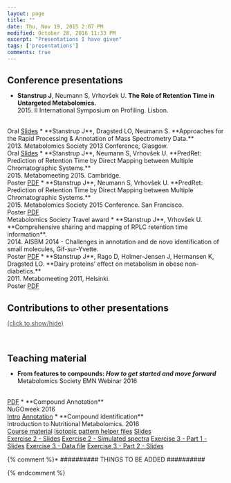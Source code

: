 ```yaml
---
layout: page
title: ""
date: Thu, Nov 19, 2015 2:07 PM
modified: October 28, 2016 11:33 PM
excerpt: "Presentations I have given"
tags: ['presentations']
comments: true
---
```


<style type='text/css'>
h2 {
	margin-bottom: 0.1rem;
}
</style>

## Conference presentations

* **Stanstrup J**, Neumann S, Vrhovšek U. **The Role of Retention Time in Untargeted Metabolomics.**<br>2015. II International Symposium on Profiling. Lisbon.
<br>
<span class="label label-info"><a>Oral</a></span>
<span class="label label-warning"><a href="https://github.com/stanstrup/stanstrup.github.io/raw/master/material/presentations/ISPROF_2015_jan_stanstrup.pdf?raw=true">Slides</a></span>
* **Stanstrup J**, Dragsted LO, Neumann S. **Approaches for the Rapid Processing & Annotation of Mass Spectrometry Data.**<br>2013. Metabolomics Society 2013 Conference, Glasgow.
<br>
<span class="label label-info"><a>Oral</a></span>
<span class="label label-warning"><a href="https://github.com/stanstrup/stanstrup.github.io/raw/master/material/presentations/Metabolomics_Society_Conference%202013_no_notes_Jan_Stanstrup.pptx?raw=true">Slides</a></span>
* **Stanstrup J**, Neumann S, Vrhovšek U. **PredRet: Prediction of Retention Time by Direct Mapping between Multiple Chromatographic Systems.**<br>2015. Metabomeeting 2015. Cambridge.
<br>
<span class="label label-success"><a>Poster</a></span>
<span class="label label-warning"><a href="https://github.com/stanstrup/stanstrup.github.io/blob/master/material/presentations/Metabolomics_2015_Jan_Stanstrup.pdf?raw=true">PDF</a></span>
* **Stanstrup J**, Neumann S, Vrhovšek U. **PredRet: Prediction of Retention Time by Direct Mapping between Multiple Chromatographic Systems.**<br>2015. Metabolomics Society 2015 Conference. San Francisco.
<br>
<span class="label label-success"><a>Poster</a></span>
<span class="label label-warning"><a href="https://github.com/stanstrup/stanstrup.github.io/blob/master/material/presentations/Metabolomics_2015_Jan_Stanstrup.pdf?raw=true">PDF</a></span>
<br>
<span class="award"><i class="fa fa-trophy"></i> Metabolomics Society Travel award</span>
* **Stanstrup J**, Vrhovšek U. **Comprehensive sharing and mapping of RPLC retention time information**.<br>2014. AISBM 2014 - Challenges in annotation and de novo identification of small molecules, Gif-sur-Yvette. <br>
<span class="label label-success"><a>Poster</a></span>
<span class="label label-warning"><a href="https://github.com/stanstrup/stanstrup.github.io/blob/master/material/presentations/AISBM_2014_jan_stanstrup.pdf?raw=true">PDF</a></span>
* **Stanstrup J**, Rago D, Holmer-Jensen J, Hermansen K, Dragsted LO. **Dairy proteins’ effect on metabolism in obese non-diabetics.**<br>2011. Metabomeeting 2011, Helsinki.
<br>
<span class="label label-success"><a>Poster</a></span>
<span class="label label-warning"><a href="https://github.com/stanstrup/stanstrup.github.io/blob/master/material/presentations/metabomeeting_2011_jan_stanstrup.pdf?raw=true">PDF</a></span>

<br>

## Contributions to other presentations

<a href="#pres_contrib" onclick="toggle_visibility('pres_contrib');" style="color: #4e4e4e;">(click to show/hide)</a>

<div id="pres_contrib"  style="display: none;">

    <ul>

        <li>
            Suklje K, Carlin S, Blackman JW, <strong>Stanstrup J</strong>, Antalick G, Meeks C, Deloire A, Vrhovšek U, Schmidtke LM. <strong>Grape Maturity Alters Wine Volatiles: Analytical and Sensory Approach.</strong><br>2016. Australian Wine Industry Techincal Conference & Trade Exhibition, Adelaide.
        </li>

        <li>
            Koutsos A, Ulaszewska M, Fava F, <strong>Stanstrup J</strong>, Trost K, Mariani L, Galvin A, Braune T, Mattivi F, Lovegrove JA, Tuohy K. <strong>Can 2 Apples a Day Decrease Cholesterol and Modulate the Gut Microbiome in Mildly Hypercholesterolae.</strong><br>2016. Metabolomics Society 2016 Conference. Dublin.
		</li>

        <li>
    		Suklje K, Carlin S, <strong>Stanstrup J</strong>, Antalick G, Deloire A, Vrhovšek U, Schmidtke LM. <strong>Two dimensional gas chromatography: a powerful tool to unravel wine volatiles.</strong><br>2016.  13th GCxGC Symposium, Riva del Garda.
    	</li>

        <li>
    		Whitener MEB, Divol B, <strong>Stanstrup J</strong>,Du Toit M, Vrhovšek U. <strong>Metabolomics comparison of non-Saccharomyces yeasts in Sauvignon blanc and Shiraz.</strong>.<br>2016. Macrowine 2016.
    	</li>
        
        <li>        
    		Ruocco S, Perenzoni D, Mattivi F, <strong>Stanstrup J</strong>, Stefanini M, Vrhovšek U. <strong>Metabolomic profile of red non-V. vinifera genotypes</strong>.<br>2016. Macrowine 2016.
    	</li>

        <li>
    		Ulaszewska M, Trost K, <strong>Stanstrup J</strong>, Albanese D, De Filippo C, Tuohy K, Natella F, Scaccini C, Mattivi F. <strong>Host: microbiome co-metabolic processing of dietary polyphenols – an acute, single blinded, cross-over study with different doses of apple polyphenols in healthy subjects.</strong><br>2016. Metabolomics Society 2016 Conference. Dublin.
    	</li>
        
        <li>
    		Whitener MEB, <strong>Stanstrup J</strong>, Panzeri V, Carlin S, Divol B, Du Toit M, Vrhovšek U. <strong>Unraveling the effects of non-Saccharomyces yeasts on Sauvignon Blanc aroma profiles; A top-down metabolomics approach complemented by sensory analysis.</strong><br>2015. YEAST 2015.
    	</li>
        
        <li>
    		Lemut MS, Sivilotti P, Zorer R, Zulini L, <strong>Stanstrup J</strong>, Vrhovšek U. <strong>Untargeted metabolomics as a tool to study grapevine biosynthetic behaviour in the relation with purposely-induced and monitored microclimate modifications in Pinot noir vineyards.</strong>.<br>2014. Macrowine 2014.
    	</li>
        
        <li>
            Jiang P, Barri T, Jensen ML, Wan JMF, <strong>Stanstrup J</strong>, Dragsted LO, Sangild PT. 2011. <strong>Urine metabolome of preterm neonates with treatment of antibiotics.</strong><br>2011. Metabomeeting 2011, Helsinki.
    	</li>

    </ul>

</div>

<br>

## Teaching material

* **From features to compounds: *How to get started and move forward***<br>Metabolomics Society EMN Webinar 2016
<br>
<span class="label label-warning"><a href="https://github.com/stanstrup/stanstrup.github.io/blob/master/material/presentations/2016_Stanstrup_webinar_compound_id_intro.pptx?raw=true">PDF</a></span>
* **Compound Annotation**<br>NuGOweek 2016
<br>
<span class="label label-warning"><a href="https://github.com/stanstrup/stanstrup.github.io/blob/master/material/presentations/nugoweek_intro.pptx?raw=true">Intro</a></span>
<span class="label label-warning"><a href="https://github.com/stanstrup/stanstrup.github.io/blob/master/material/presentations/nugoweek_compound_id.pptx?raw=true">Annotation</a></span>
* **Compound identification**<br>Introduction to Nutritional Metabolomics. 2016
<br>
<span class="label label-warning"><a href="https://github.com/stanstrup/stanstrup.github.io/blob/master/material/teaching/2016_ID_NEXS/Material.pptx?raw=true">Course material</a></span>
<span class="label label-warning"><a href="../material/teaching/2016_ID_NEXS/Isotopic_pattern_helpers.zip?raw=true">Isotopic pattern helper files</a></span>
<span class="label label-warning"><a href="https://github.com/stanstrup/stanstrup.github.io/blob/master/material/teaching/2016_ID_NEXS/compound_id.pptx?raw=true">Slides</a></span>
<br>
<span class="label label-warning"><a href="https://github.com/stanstrup/stanstrup.github.io/blob/master/material/teaching/2016_ID_NEXS/compound_id%20-%20ex2.pptx?raw=true">Exercise 2 - Slides</a></span>
<span class="label label-warning"><a href="https://github.com/stanstrup/stanstrup.github.io/blob/master/material/teaching/2016_ID_NEXS/ex2.zip?raw=true">Exercise 2 - Simulated spectra</a></span>
<span class="label label-warning"><a href="https://github.com/stanstrup/stanstrup.github.io/blob/master/material/teaching/2016_ID_NEXS/compound_id%20-%20ex3-part1.pptx?raw=true">Exercise 3 - Part 1 - Slides</a></span>
<span class="label label-warning"><a href="https://github.com/stanstrup/stanstrup.github.io/blob/master/material/teaching/2016_ID_NEXS/ex3.zip?raw=true">Exercise 3 - Data file</a></span>
<span class="label label-warning"><a href="https://github.com/stanstrup/stanstrup.github.io/blob/master/material/teaching/2016_ID_NEXS/compound_id%20-%20ex3-part2.pptx?raw=true">Exercise 3 - Part 2 - Slides</a></span>



{% comment %}*  ########## THINGS TO BE ADDED ##########



{% endcomment %}
